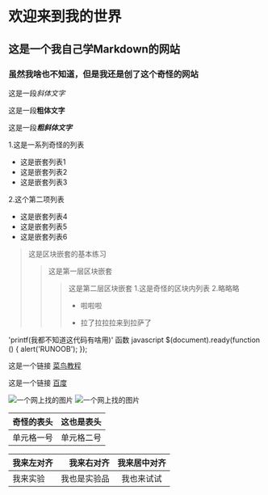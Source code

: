 # 欢迎来到我的世界
## 这是一个我自己学Markdown的网站
### 虽然我啥也不知道，但是我还是创了这个奇怪的网站
这是一段*斜体文字*

这是一段**粗体文字**

这是一段***粗斜体文字***

1.这是一系列奇怪的列表
  + 这是嵌套列表1
  + 这是嵌套列表2
  + 这是嵌套列表3
   
2.这个第二项列表
  - 这是嵌套列表4
  - 这是嵌套列表5
  - 这是嵌套列表6

> 这是区块嵌套的基本练习
> > 这是第一层区块嵌套
> > > 这是第二层区块嵌套
> > > 1.这是奇怪的区块内列表
> > > 2.略略略
> > >   * 啦啦啦
> > >   + 拉了拉拉拉来到拉萨了

'printf(我都不知道这代码有啥用)' 函数
  javascript
$(document).ready(function () {
    alert('RUNOOB');
});


这是一个链接 [菜鸟教程](https://www.runoob.com)

这是一个链接 [百度](https://www.baidu.com)

![一个网上找的图片](http://static.runoob.com/images/runoob-logo.png)
![一个网上找的图片](https://gimg2.baidu.com/image_search/src=http%3A%2F%2Fattach.bbs.miui.com%2Fforum%2F201304%2F25%2F195133e7a1l7b4f5117y4y.jpg&refer=http%3A%2F%2Fattach.bbs.miui.com&app=2002&size=f9999,10000&q=a80&n=0&g=0n&fmt=jpeg?sec=1619766196&t=3d633e2336bd219ba35c5363b2d2a7ad)

| 奇怪的表头 | 这也是表头 |
| ----- | ----- |
| 单元格一号 | 单元格二号|

|我来左对齐|我来右对齐|我来居中对齐|
|:--|--:|:--:|
| 我来实验 | 我也是实验品 | 我也来试试 |
